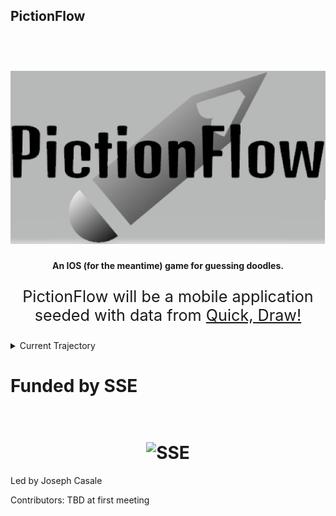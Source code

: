 ## PictionFlow
<h1 align="center">
    <br>
    <img src="https://github.com/Jcasale18/animalGuesser/blob/main/images/logo.PNG" width="600" alt = "pictionflow">
</h1>
<h4 align="center" style="font-size:10000%:">An IOS (for the meantime) game for guessing doodles.</h4>

<p align="center" style="font-size:180%;">
    PictionFlow will be a mobile application seeded with data from <a href="https://github.com/googlecreativelab/quickdraw-dataset" target="_blank">Quick, Draw!</a>
</p>


<details>
<summary>Current Trajectory</summary>

# Current Plan (For Static Model)
<h2 align="left"> Overview</h2>
<p2 align="left">
Cost minimization will be one aspect of the project. IOS applications will have to compiled on a Mac OS; as such, I plan to use <a href="https://www.macincloud.com/" target = "_blank">CloudInMac</a>, which will charge a monthly fee. While it is not too high cost, to save money, and so we know where we're shooting, we will design the back-end first. Incase you're wondering what I mean by "static model," we will first get the app communicating with a rudimentary model. The TensorFlow model will be trained with seeded data, and simply be inquired for a prediction. The dynamic model, where new data will be added to the model, will be kept in mind as we design the API.

The data from the client will be processed to conform to the expected input of the model. Since we would like to minimize the amount of memory the consumer uses, it would be ideal to do as much of this processing on our end as possible, while maintaining reasonable request package size. The classification the model predicts will most likely be a concise string to be sent back to the client-side.

As you can see, it's unlikely we will need to have a database for this stage. If we were to design a dynamic model, the data would have to be maintained in perhaps a mySQL database.
</p2>
<br>
<h2 align="left"> Model</h2>
<p2 align="left">
The model itself will most likely be a Recurrent Neural Network (RNN), which will use the temporal data collected by Quick, Draw! This of course would mean the application would have to track the users movement, and update the data log every 1 ms. I've never made a project like this before, and I've never worked on a mobile app before -- If this can be done without causing ridiculous stutter, then this will produce the best predictions. Otherwise, we may be able to resort to a Convolutional Neural Network, which will simply attempt to assocate the raw pixel data with a prediction. I believe the Recurrent Neural Network should be our target, since it will force us to optimize. If we must, we may be able update the data log slightly less frequently and interpolate the data from there.

This will probably be in python. I've heard models can be saved in a file.
</p2>
<br>
<h2 align = "left"> API</h2>
<p2 align="left">
The API is a relative coin-toss at the moment in terms of language. It may be be written with either java's Spring framework, Python's Flask framework, or Node.js. I personally think Node.js is a good choice for experience. The API will essentially listen for data, have the server process the data, and send a response back.

We will have to acquire an SSL certificate, and use HTTPS.

>I will update more on the API shortly.
</p2>
<br>
<h2 align="left">IOS/Android Application(Client)</h2>
<p2 align="left">
The application will most likely be an IOS application developed in swift. The application will employ a canvas that allows the user to draw. The application will likely have to be multi-threaded, as to allow the UI to hopefully run smoothly as the application uses another thread to add temporal data to the log. If this is not doable, we will resort to a CNN. The application will then send the data to the server and wait for a response.

>More on the application shortly.
</p2>
</details>

# Funded by SSE
<h1 align="center">
    <br>
    <img src="https://avatars.githubusercontent.com/u/1082445?s=200&v=4" width="200" alt = "SSE">
</h1>

Led by Joseph Casale

Contributors:
TBD at first meeting